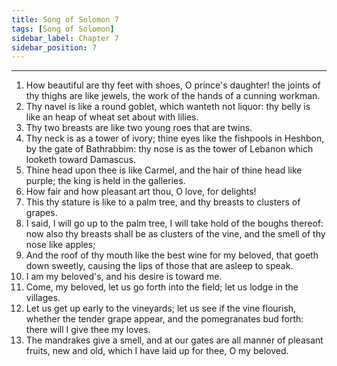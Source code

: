 ```yaml
---
title: Song of Solomon 7
tags: [Song of Solomon]
sidebar_label: Chapter 7
sidebar_position: 7
---
```


---
1. How beautiful are thy feet with shoes, O prince's daughter! the joints of thy thighs are like jewels, the work of the hands of a cunning workman.
2. Thy navel is like a round goblet, which wanteth not liquor: thy belly is like an heap of wheat set about with lilies.
3. Thy two breasts are like two young roes that are twins.
4. Thy neck is as a tower of ivory; thine eyes like the fishpools in Heshbon, by the gate of Bathrabbim: thy nose is as the tower of Lebanon which looketh toward Damascus.
5. Thine head upon thee is like Carmel, and the hair of thine head like purple; the king is held in the galleries.
6. How fair and how pleasant art thou, O love, for delights!
7. This thy stature is like to a palm tree, and thy breasts to clusters of grapes.
8. I said, I will go up to the palm tree, I will take hold of the boughs thereof: now also thy breasts shall be as clusters of the vine, and the smell of thy nose like apples;
9. And the roof of thy mouth like the best wine for my beloved, that goeth down sweetly, causing the lips of those that are asleep to speak.
10. I am my beloved's, and his desire is toward me.
11. Come, my beloved, let us go forth into the field; let us lodge in the villages.
12. Let us get up early to the vineyards; let us see if the vine flourish, whether the tender grape appear, and the pomegranates bud forth: there will I give thee my loves.
13. The mandrakes give a smell, and at our gates are all manner of pleasant fruits, new and old, which I have laid up for thee, O my beloved.
